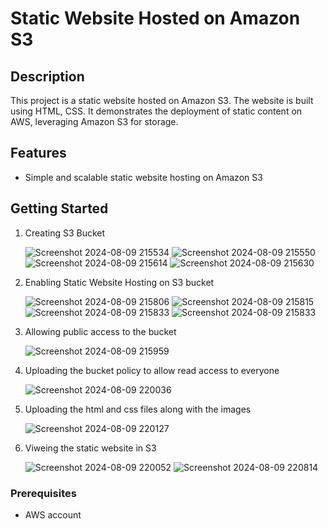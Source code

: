 # Static Website Hosted on Amazon S3

## Description
This project is a static website hosted on Amazon S3. The website is built using HTML, CSS. It demonstrates the deployment of static content on AWS, leveraging Amazon S3 for storage.

## Features
- Simple and scalable static website hosting on Amazon S3

## Getting Started
1. Creating S3 Bucket
   
     ![Screenshot 2024-08-09 215534](https://github.com/user-attachments/assets/2eb1ef2f-92a1-4ee3-80d8-334aa815b28e)
     ![Screenshot 2024-08-09 215550](https://github.com/user-attachments/assets/5e8b5042-b301-4dfc-a8f3-5d02f2c76733)
     ![Screenshot 2024-08-09 215614](https://github.com/user-attachments/assets/b72bed27-5c92-4459-8b7d-aeaf239c8654)
     ![Screenshot 2024-08-09 215630](https://github.com/user-attachments/assets/8254d596-3bb3-46bd-ab9e-7cf1a657b962)


2. Enabling Static Website Hosting on S3 bucket

    ![Screenshot 2024-08-09 215806](https://github.com/user-attachments/assets/f23b60ef-7d3c-49d9-b636-022f3637edcd)
    ![Screenshot 2024-08-09 215815](https://github.com/user-attachments/assets/775a513c-b893-4882-ab3b-5a18de8b2ecf)
    ![Screenshot 2024-08-09 215833](https://github.com/user-attachments/assets/81f90102-57cf-4e56-aa9f-8b25d1e56020)
    ![Screenshot 2024-08-09 215833](https://github.com/user-attachments/assets/c2d4fa42-39e4-40b5-b347-ddb1a7f5fce1)
   

2. Allowing public access to the bucket

    ![Screenshot 2024-08-09 215959](https://github.com/user-attachments/assets/d38ffb9f-a415-4dd8-ab20-f672419c05ae)
   
    
4. Uploading the bucket policy to allow read access to everyone

    ![Screenshot 2024-08-09 220036](https://github.com/user-attachments/assets/565052a2-9dc5-4ed1-bb67-66512e19a00f)
   

5. Uploading the html and css files along with the images

    ![Screenshot 2024-08-09 220127](https://github.com/user-attachments/assets/42f29bf9-995c-41e6-baf1-2feefea0f1d9)

      
6. Viweing the static website in S3

    ![Screenshot 2024-08-09 220052](https://github.com/user-attachments/assets/cd501df5-5861-42d7-b105-e58e839b0ac4)
    ![Screenshot 2024-08-09 220814](https://github.com/user-attachments/assets/bbc6abe1-5b1f-49b7-81c8-d3a3a31d84f1)



### Prerequisites
- AWS account

